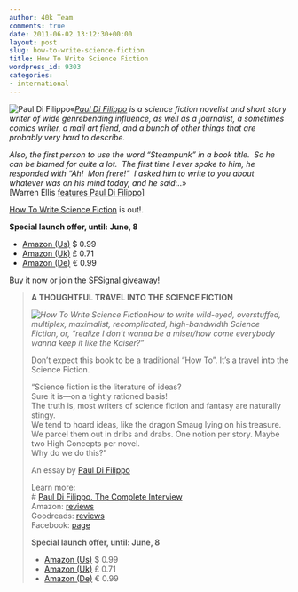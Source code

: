 ```yaml
---
author: 40k Team
comments: true
date: 2011-06-02 13:12:30+00:00
layout: post
slug: how-to-write-science-fiction
title: How To Write Science Fiction
wordpress_id: 9303
categories:
- international
---
```


![Paul Di Filippo](http://www.40kbooks.com/wp-content/uploads/2010/07/Paul-Di-Filippo.jpg)«_[Paul Di Filippo](http://www.pauldifilippo.com/) is a science fiction novelist and short story writer of wide genrebending influence, as well as a journalist, a sometimes comics writer, a mail art fiend, and a bunch of other things that are probably very hard to describe._

_Also, the first person to use the word “Steampunk” in a book title.  So he can be blamed for quite a lot.  The first time I ever spoke to him, he responded with “Ah!  Mon frere!”  I asked him to write to you about whatever was on his mind today, and he said_:..»  
[Warren Ellis [features Paul Di Filippo](http://www.warrenellis.com/?p=11749)]

[How To Write Science Fiction](http://www.40kbooks.com/?page_id=133&category=6&product_id=64) is out!.

**Special launch offer, until: June, 8**

  * [Amazon (Us)](http://www.amazon.com/dp/B0053TD3ZC) $ 0.99
  * [Amazon (Uk)](https://www.amazon.co.uk/dp/B0053TD3ZC) £ 0.71
  * [Amazon (De)](https://www.amazon.de/dp/B0053TD3ZC) € 0.99

Buy it now or join the [SFSignal](http://www.sfsignal.com/archives/2011/06/ebook-giveaway-how-to-write-science-fiction-by-paul-di-filippo/) giveaway!

> **A THOUGHTFUL TRAVEL INTO THE SCIENCE FICTION**
> 
> _![How To Write Science Fiction](http://www.40kbooks.com/wp-content/uploads/sciencef-difilippo_GB_okb_t.jpg)How to write wild-eyed, overstuffed, multiplex, maximalist, recomplicated, high-bandwidth Science Fiction, or, “realize I don’t wanna be a miser/how come everybody wanna keep it like the Kaiser?”_
> 
> Don’t expect this book to be a traditional “How To”. It’s a travel into the Science Fiction.
> 
> “Science fiction is the literature of ideas?  
Sure it is—on a tightly rationed basis!  
The truth is, most writers of science fiction and fantasy are naturally stingy.  
We tend to hoard ideas, like the dragon Smaug lying on his treasure. We parcel them out in dribs and drabs. One notion per story. Maybe two High Concepts per novel.  
Why do we do this?”
> 
> An essay by [Paul Di Filippo](http://www.40kbooks.com/?p=306)
> 
> Learn more:  
# [Paul Di Filippo. The Complete Interview](http://www.40kbooks.com/?p=2774)  
Amazon: [reviews](http://www.amazon.com/dp/B0053TD3ZC)  
Goodreads: [reviews](http://www.goodreads.com/book/show/11519723-how-to-write-science-fiction)  
Facebook: [page](http://www.facebook.com/pages/How-To-Write-Science-Fiction/206956239342903)
> 
> **Special launch offer, until: June, 8**
> 
>   * [Amazon (Us)](http://www.amazon.com/dp/B0053TD3ZC) $ 0.99
>   * [Amazon (Uk)](https://www.amazon.co.uk/dp/B0053TD3ZC) £ 0.71
>   * [Amazon (De)](https://www.amazon.de/dp/B0053TD3ZC) € 0.99
